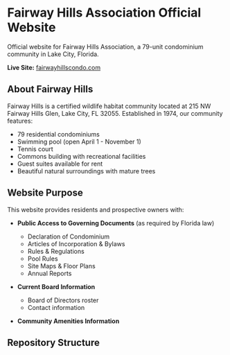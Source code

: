 # Fairway Hills Association Official Website

Official website for Fairway Hills Association, a 79-unit condominium community in Lake City, Florida.

**Live Site:** [fairwayhillscondo.com](https://fairwayhillscondo.com)

## About Fairway Hills

Fairway Hills is a certified wildlife habitat community located at 215 NW Fairway Hills Glen, Lake City, FL 32055. Established in 1974, our community features:

- 79 residential condominiums
- Swimming pool (open April 1 - November 1)
- Tennis court
- Commons building with recreational facilities
- Guest suites available for rent
- Beautiful natural surroundings with mature trees

## Website Purpose

This website provides residents and prospective owners with:

- **Public Access to Governing Documents** (as required by Florida law)
  - Declaration of Condominium
  - Articles of Incorporation & Bylaws
  - Rules & Regulations
  - Pool Rules
  - Site Maps & Floor Plans
  - Annual Reports

- **Current Board Information**
  - Board of Directors roster
  - Contact information

- **Community Amenities Information**

## Repository Structure
